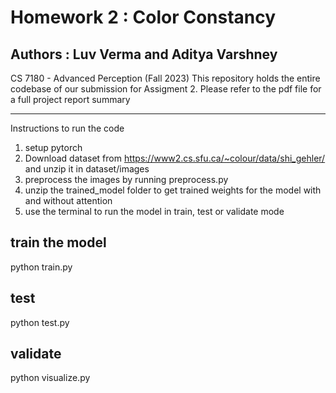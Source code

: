 # Homework 2 : Color Constancy 
Authors : Luv Verma and Aditya Varshney
----------------------
CS 7180 - Advanced Perception (Fall 2023)
This repository holds the entire codebase of our submission for Assigment 2.
Please refer to the pdf file for a full project report summary



---------------------------
Instructions to run the code 
1. setup pytorch
2. Download dataset from https://www2.cs.sfu.ca/~colour/data/shi_gehler/ and unzip it in dataset/images
4. preprocess the images by running preprocess.py
5. unzip the trained_model folder to get trained weights for the model with and without attention
6. use the terminal to run the model in train, test or validate mode

 train the model
-------------------------

python train.py 

test
-----------------------
python test.py 

validate
---------------------------
python visualize.py 
